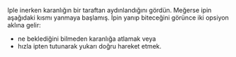 Iple inerken karanlığın bir taraftan aydınlandığını gördün. 
Meğerse ipin aşağıdaki kısmı yanmaya başlamış. 
İpin yanıp biteceğini görünce iki opsiyon aklına gelir: 
- ne beklediğini bilmeden karanlığa atlamak veya
- hızla ipten tutunarak yukarı doğru hareket etmek.
